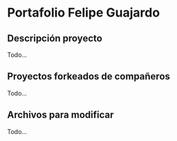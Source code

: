 # Portafolio Felipe Guajardo

## Descripción proyecto

Todo...

## Proyectos forkeados de compañeros

Todo...

## Archivos para modificar

Todo...
